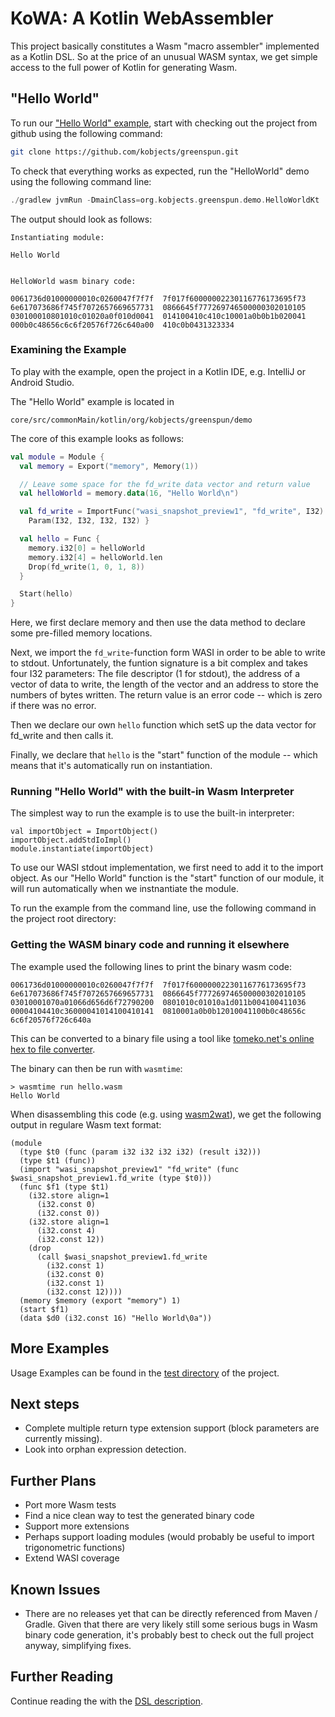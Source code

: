 # KoWA: A Kotlin WebAssembler

This project basically constitutes a Wasm "macro assembler" 
implemented as a Kotlin DSL. So at the price of an
unusual WASM syntax, we get simple access to the full power of Kotlin
for generating Wasm.

## "Hello World"

To run our ["Hello World" example](https://github.com/kobjects/greenspun/blob/main/core/src/commonMain/kotlin/org/kobjects/greenspun/demo/HelloWorld.kt), start with checking out
the project from github using the following command:

```sh
git clone https://github.com/kobjects/greenspun.git
```

To check that everything works as expected, run the "HelloWorld" demo 
using the following command line:

```kt
./gradlew jvmRun -DmainClass=org.kobjects.greenspun.demo.HelloWorldKt
```

The output should look as follows:

```
Instantiating module:

Hello World


HelloWorld wasm binary code:

0061736d01000000010c0260047f7f7f  7f017f60000002230116776173695f73
6e617073686f745f7072657669657731  0866645f777269746500000302010105
030100010801010c01020a0f010d0041  014100410c410c10001a0b0b1b020041
000b0c48656c6c6f20576f726c640a00  410c0b0431323334
```

### Examining the Example

To play with the example, open the project in a Kotlin IDE, e.g. IntelliJ or Android Studio.

The "Hello World" example is located in 

```
core/src/commonMain/kotlin/org/kobjects/greenspun/demo
```


The core of this example looks as follows:

```kt
val module = Module {
  val memory = Export("memory", Memory(1))

  // Leave some space for the fd_write data vector and return value
  val helloWorld = memory.data(16, "Hello World\n")

  val fd_write = ImportFunc("wasi_snapshot_preview1", "fd_write", I32) { 
    Param(I32, I32, I32, I32) }

  val hello = Func {
    memory.i32[0] = helloWorld
    memory.i32[4] = helloWorld.len
    Drop(fd_write(1, 0, 1, 8))
  }

  Start(hello)
}
```

Here, we first declare memory and then use the data method to declare some
pre-filled memory locations.

Next, we import the `fd_write`-function form WASI in order to be able to
write to stdout. Unfortunately, the funtion signature is a bit 
complex and takes four I32 parameters: The file descriptor
(1 for stdout), the address of a vector of data to write, the length of the
vector and an address to store the numbers of bytes written. The
return value is an error code -- which is zero if there was no error.

Then we declare our own `hello` function which setS up the data
vector for fd_write and then calls it.

Finally, we declare that `hello` is the "start" function of the 
module -- which means that it's automatically run on instantiation.


### Running "Hello World" with the built-in Wasm Interpreter

The simplest way to run the example is to use the built-in interpreter:

```
val importObject = ImportObject()
importObject.addStdIoImpl()
module.instantiate(importObject)
```

To use our WASI stdout implementation, we first need to add it to the
import object. As our "Hello World" function is the "start" function
of our module, it will run automatically when we instnantiate the module.

To run the example from the command line, use the following command in
the project root directory:


### Getting the WASM binary code and running it elsewhere

The example used the following lines to print the binary
wasm code:

```
0061736d01000000010c0260047f7f7f  7f017f60000002230116776173695f73
6e617073686f745f7072657669657731  0866645f777269746500000302010105
03010001070a01066d656d6f72790200  0801010c01010a1d011b004100411036
00004104410c36000041014100410141  0810001a0b0b12010041100b0c48656c
6c6f20576f726c640a
```

This can be converted to a binary file using a tool like
[tomeko.net's online hex to file converter](
https://tomeko.net/online_tools/hex_to_file.php?lang=en).

The binary can then be run with `wasmtime`:

```
> wasmtime run hello.wasm
Hello World
```


When disassembling this code (e.g. using [wasm2wat](https://webassembly.github.io/wabt/demo/wasm2wat/)), we get the following output in regulare Wasm text format:

```wat
(module
  (type $t0 (func (param i32 i32 i32 i32) (result i32)))
  (type $t1 (func))
  (import "wasi_snapshot_preview1" "fd_write" (func $wasi_snapshot_preview1.fd_write (type $t0)))
  (func $f1 (type $t1)
    (i32.store align=1
      (i32.const 0)
      (i32.const 0))
    (i32.store align=1
      (i32.const 4)
      (i32.const 12))
    (drop
      (call $wasi_snapshot_preview1.fd_write
        (i32.const 1)
        (i32.const 0)
        (i32.const 1)
        (i32.const 12))))
  (memory $memory (export "memory") 1)
  (start $f1)
  (data $d0 (i32.const 16) "Hello World\0a"))

```


## More Examples 

Usage Examples can be found in the [test directory](https://github.com/kobjects/greenspun/tree/main/core/src/commonTest/kotlin/org/kobjects/greenspun) of the project.

## Next steps

- Complete multiple return type extension support (block parameters are currently missing).
- Look into orphan expression detection.

## Further Plans

- Port more Wasm tests
- Find a nice clean way to test the generated binary code
- Support more extensions 
- Perhaps support loading modules (would probably be useful to import trigonometric functions)
- Extend WASI coverage


## Known Issues

- There are no releases yet that can be directly referenced from Maven / Gradle. Given that there are
  very likely still some serious bugs in Wasm binary code
  generation, it's probably best to check out the
  full project anyway, simplifying fixes.

## Further Reading

Continue reading the with the [DSL description](doc/dsl_description.md).
